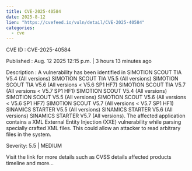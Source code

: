 ```yaml
--- 
title: CVE-2025-40584
date: 2025-8-12
lien: "https://cvefeed.io/vuln/detail/CVE-2025-40584"
categories:
  - cve
---
```


CVE ID : CVE-2025-40584

Published :  Aug. 12
2025
12:15 p.m. | 3 hours
13 minutes ago

Description : A vulnerability has been identified in SIMOTION SCOUT TIA V5.4 (All versions)
SIMOTION SCOUT TIA V5.5 (All versions)
SIMOTION SCOUT TIA V5.6 (All versions < V5.6 SP1 HF7)
SIMOTION SCOUT TIA V5.7 (All versions < V5.7 SP1 HF1)
SIMOTION SCOUT V5.4 (All versions)
SIMOTION SCOUT V5.5 (All versions)
SIMOTION SCOUT V5.6 (All versions < V5.6 SP1 HF7)
SIMOTION SCOUT V5.7 (All versions < V5.7 SP1 HF1)
SINAMICS STARTER V5.5 (All versions)
SINAMICS STARTER V5.6 (All versions)
SINAMICS STARTER V5.7 (All versions). The affected application contains a XML External Entity Injection (XXE) vulnerability while parsing specially crafted XML files. This could allow an attacker to read arbitrary files in the system.

Severity: 5.5 | MEDIUM

Visit the link for more details
such as CVSS details
affected products
timeline
and more...
